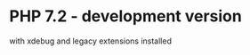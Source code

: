 PHP 7.2 - development version
============================

with xdebug and legacy extensions installed
